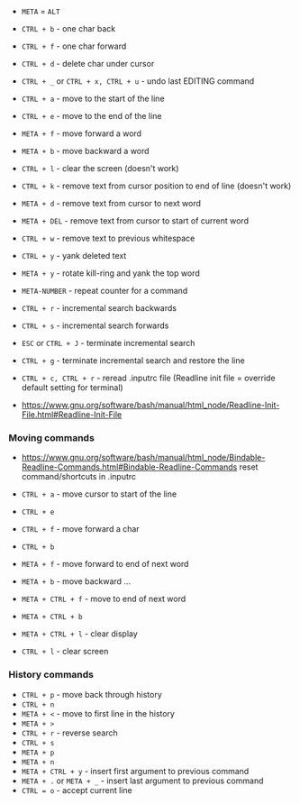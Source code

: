 * `META` = `ALT`

* `CTRL + b` - one char back
* `CTRL + f` - one char forward
* `CTRL + d` - delete char under cursor
* `CTRL + _` or `CTRL + x, CTRL + u` - undo last EDITING command

* `CTRL + a` - move to the start of the line
* `CTRL + e` - move to the end of the line
* `META + f` - move forward a word
* `META + b` - move backward a word
* `CTRL + l` - clear the screen (doesn't work)
* `CTRL + k` - remove text from cursor position to end of line (doesn't work)
* `META + d` - remove text from cursor to next word
* `META + DEL` - remove text from cursor to start of current word
* `CTRL + w` - remove text to previous whitespace
* `CTRL + y` - yank deleted text
* `META + y` - rotate kill-ring and yank the top word

* `META-NUMBER` - repeat counter for a command

* `CTRL + r` - incremental search backwards
* `CTRL + s` - incremental search forwards
* `ESC` or `CTRL + J` - terminate incremental search
* `CTRL + g` - terminate incremental search and restore the line

* `CTRL + c, CTRL + r` - reread .inputrc file (Readline init file = override default setting for terminal)
* <https://www.gnu.org/software/bash/manual/html_node/Readline-Init-File.html#Readline-Init-File>

### Moving commands
* <https://www.gnu.org/software/bash/manual/html_node/Bindable-Readline-Commands.html#Bindable-Readline-Commands> reset command/shortcuts in .inputrc

* `CTRL + a` - move cursor to start of the line
* `CTRL + e`
* `CTRL + f` - move forward a char
* `CTRL + b`
* `META + f` - move forward to end of next word
* `META + b` - move backward ...
* `META + CTRL + f` - move to end of next word
* `META + CTRL + b`
* `META + CTRL + l` - clear display
* `CTRL + l` - clear screen

### History commands

* `CTRL + p` - move back through history
* `CTRL + n`
* `META + <` - move to first line in the history
* `META + >`
* `CTRL + r` - reverse search
* `CTRL + s`
* `META + p` 
* `META + n`
* `META + CTRL + y` - insert first argument to previous command
* `META + .` or `META + _` - insert last argument to previous command
* `CTRL = o` - accept current line




